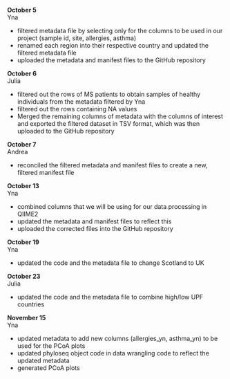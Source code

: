 **October 5** <br>
Yna <br>
- filtered metadata file by selecting only for the columns to be used in our project (sample id, site, allergies, asthma)
- renamed each region into their respective country and updated the filtered metadata file
- uploaded the metadata and manifest files to the GitHub repository

**October 6** <br>
Julia <br>
- filtered out the rows of MS patients to obtain samples of healthy individuals from the metadata filtered by Yna
- filtered out the rows containing NA values
- Merged the remaining columns of metadata with the columns of interest and exported the filtered dataset in TSV format, which was then uploaded to the GitHub repository

**October 7** <br>
Andrea <br>
- reconciled the filtered metadata and manifest files to create a new, filtered manifest file

**October 13** <br>
Yna <br>
- combined columns that we will be using for our data processing in QIIME2
- updated the metadata and manifest files to reflect this
- uploaded the corrected files into the GitHub repository

**October 19** <br>
Yna <br>
- updated the code and the metadata file to change Scotland to UK

**October 23** <br>
Julia <br>
- updated the code and the metadata file to combine high/low UPF countries

**November 15** <br>
Yna <br>
- updated metadata to add new columns (allergies_yn, asthma_yn) to be used for the PCoA plots
- updated phyloseq object code in data wrangling code to reflect the updated metadata
- generated PCoA plots

